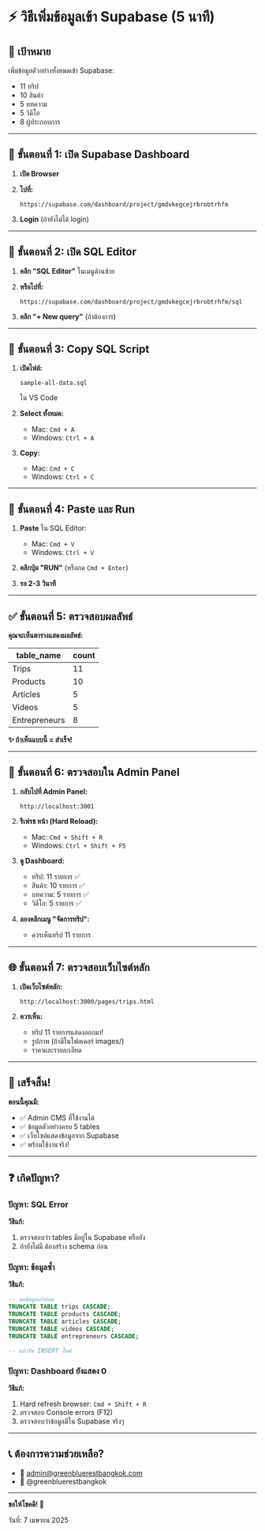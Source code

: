 # ⚡ วิธีเพิ่มข้อมูลเข้า Supabase (5 นาที)

## 🎯 เป้าหมาย
เพิ่มข้อมูลตัวอย่างทั้งหมดเข้า Supabase:
- 11 ทริป
- 10 สินค้า
- 5 บทความ
- 5 วิดีโอ
- 8 ผู้ประกอบการ

---

## 📝 ขั้นตอนที่ 1: เปิด Supabase Dashboard

1. **เปิด Browser**

2. **ไปที่:**
   ```
   https://supabase.com/dashboard/project/gmdvkegcejrbrobtrhfm
   ```

3. **Login** (ถ้ายังไม่ได้ login)

---

## 📝 ขั้นตอนที่ 2: เปิด SQL Editor

1. **คลิก "SQL Editor"** ในเมนูด้านซ้าย

2. **หรือไปที่:**
   ```
   https://supabase.com/dashboard/project/gmdvkegcejrbrobtrhfm/sql
   ```

3. **คลิก "+ New query"** (ถ้าต้องการ)

---

## 📝 ขั้นตอนที่ 3: Copy SQL Script

1. **เปิดไฟล์:**
   ```
   sample-all-data.sql
   ```
   ใน VS Code

2. **Select ทั้งหมด:**
   - Mac: `Cmd + A`
   - Windows: `Ctrl + A`

3. **Copy:**
   - Mac: `Cmd + C`
   - Windows: `Ctrl + C`

---

## 📝 ขั้นตอนที่ 4: Paste และ Run

1. **Paste** ใน SQL Editor:
   - Mac: `Cmd + V`
   - Windows: `Ctrl + V`

2. **คลิกปุ่ม "RUN"** (หรือกด `Cmd + Enter`)

3. **รอ 2-3 วินาที**

---

## ✅ ขั้นตอนที่ 5: ตรวจสอบผลลัพธ์

**คุณจะเห็นตารางแสดงผลลัพธ์:**

| table_name | count |
|------------|-------|
| Trips | 11 |
| Products | 10 |
| Articles | 5 |
| Videos | 5 |
| Entrepreneurs | 8 |

**✨ ถ้าเห็นแบบนี้ = สำเร็จ!**

---

## 🎉 ขั้นตอนที่ 6: ตรวจสอบใน Admin Panel

1. **กลับไปที่ Admin Panel:**
   ```
   http://localhost:3001
   ```

2. **รีเฟรช หน้า (Hard Reload):**
   - Mac: `Cmd + Shift + R`
   - Windows: `Ctrl + Shift + F5`

3. **ดู Dashboard:**
   - ทริป: 11 รายการ ✅
   - สินค้า: 10 รายการ ✅
   - บทความ: 5 รายการ ✅
   - วิดีโอ: 5 รายการ ✅

4. **ลองคลิกเมนู "จัดการทริป":**
   - ควรเห็นทริป 11 รายการ

---

## 🌐 ขั้นตอนที่ 7: ตรวจสอบเว็บไซต์หลัก

1. **เปิดเว็บไซต์หลัก:**
   ```
   http://localhost:3000/pages/trips.html
   ```

2. **ควรเห็น:**
   - ทริป 11 รายการแสดงออกมา!
   - รูปภาพ (ถ้ามีในโฟลเดอร์ images/)
   - ราคาและรายละเอียด

---

## 🎯 เสร็จสิ้น!

**ตอนนี้คุณมี:**
- ✅ Admin CMS ที่ใช้งานได้
- ✅ ข้อมูลตัวอย่างครบ 5 tables
- ✅ เว็บไซต์แสดงข้อมูลจาก Supabase
- ✅ พร้อมใช้งานจริง!

---

## ❓ เกิดปัญหา?

### ปัญหา: SQL Error

**วิธีแก้:**
1. ตรวจสอบว่า tables มีอยู่ใน Supabase หรือยัง
2. ถ้ายังไม่มี ต้องสร้าง schema ก่อน

### ปัญหา: ข้อมูลซ้ำ

**วิธีแก้:**
```sql
-- ลบข้อมูลเก่าก่อน
TRUNCATE TABLE trips CASCADE;
TRUNCATE TABLE products CASCADE;
TRUNCATE TABLE articles CASCADE;
TRUNCATE TABLE videos CASCADE;
TRUNCATE TABLE entrepreneurs CASCADE;

-- แล้วรัน INSERT ใหม่
```

### ปัญหา: Dashboard ยังแสดง 0

**วิธีแก้:**
1. Hard refresh browser: `Cmd + Shift + R`
2. ตรวจสอบ Console errors (F12)
3. ตรวจสอบว่าข้อมูลมีใน Supabase จริงๆ

---

## 📞 ต้องการความช่วยเหลือ?

- 📧 admin@greenbluerestbangkok.com
- 📱 @greenbluerestbangkok

---

**ขอให้โชคดี! 🚀**

วันที่: 7 เมษายน 2025

